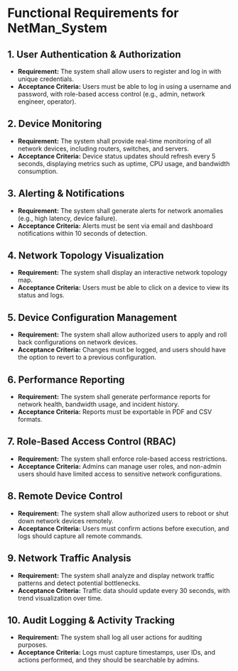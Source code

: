 # Functional Requirements for NetMan_System  

## **1. User Authentication & Authorization**  
- **Requirement:** The system shall allow users to register and log in with unique credentials.  
- **Acceptance Criteria:** Users must be able to log in using a username and password, with role-based access control (e.g., admin, network engineer, operator).  

## **2. Device Monitoring**  
- **Requirement:** The system shall provide real-time monitoring of all network devices, including routers, switches, and servers.  
- **Acceptance Criteria:** Device status updates should refresh every 5 seconds, displaying metrics such as uptime, CPU usage, and bandwidth consumption.  

## **3. Alerting & Notifications**  
- **Requirement:** The system shall generate alerts for network anomalies (e.g., high latency, device failure).  
- **Acceptance Criteria:** Alerts must be sent via email and dashboard notifications within 10 seconds of detection.  

## **4. Network Topology Visualization**  
- **Requirement:** The system shall display an interactive network topology map.  
- **Acceptance Criteria:** Users must be able to click on a device to view its status and logs.  

## **5. Device Configuration Management**  
- **Requirement:** The system shall allow authorized users to apply and roll back configurations on network devices.  
- **Acceptance Criteria:** Changes must be logged, and users should have the option to revert to a previous configuration.  

## **6. Performance Reporting**  
- **Requirement:** The system shall generate performance reports for network health, bandwidth usage, and incident history.  
- **Acceptance Criteria:** Reports must be exportable in PDF and CSV formats.  

## **7. Role-Based Access Control (RBAC)**  
- **Requirement:** The system shall enforce role-based access restrictions.  
- **Acceptance Criteria:** Admins can manage user roles, and non-admin users should have limited access to sensitive network configurations.  

## **8. Remote Device Control**  
- **Requirement:** The system shall allow authorized users to reboot or shut down network devices remotely.  
- **Acceptance Criteria:** Users must confirm actions before execution, and logs should capture all remote commands.  

## **9. Network Traffic Analysis**  
- **Requirement:** The system shall analyze and display network traffic patterns and detect potential bottlenecks.  
- **Acceptance Criteria:** Traffic data should update every 30 seconds, with trend visualization over time.  

## **10. Audit Logging & Activity Tracking**  
- **Requirement:** The system shall log all user actions for auditing purposes.  
- **Acceptance Criteria:** Logs must capture timestamps, user IDs, and actions performed, and they should be searchable by admins.
